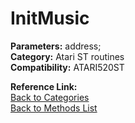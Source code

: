 # InitMusic

**Parameters:** address;  
**Category:** Atari ST routines  
**Compatibility:** ATARI520ST  

**Reference Link:**  
[Back to Categories](../categories/atari_st_routines.md)  
[Back to Methods List](../../SUMMARY.md)
